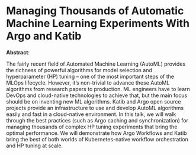# Managing Thousands of Automatic Machine Learning Experiments With Argo and Katib

**Abstract**:

The fairly recent field of Automated Machine Learning (AutoML) provides the richness of powerful algorithms for model selection and hyperparameter (HP) tuning – one of the most important steps of the MLOps lifecycle. However, it’s non-trivial to advance these AutoML algorithms from research papers to production. ML engineers have to learn DevOps and cloud-native technologies to achieve that, but the main focus should be on inventing new ML algorithms. Katib and Argo open source projects provide an infrastructure to use and develop AutoML algorithms easily and fast in a cloud-native environment. In this talk, we will walk through the best practices (such as Argo caching and synchronization) for managing thousands of complex HP tuning experiments that bring the optimal performance. We will demonstrate how Argo Workflows and Katib bring the best of both worlds of Kubernetes-native workflow orchestration and HP tuning at scale. 
